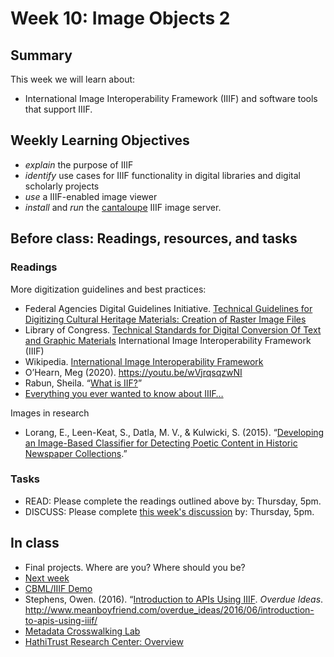 # Week 10: Image Objects 2

## Summary
This week we will learn about:
- International Image Interoperability Framework (IIIF) and software tools that support IIIF.
## Weekly Learning Objectives
- *explain* the purpose of IIIF
- *identify* use cases for IIIF functionality in digital libraries and digital scholarly projects
- *use* a IIIF-enabled image viewer
- *install* and *run* the [cantaloupe](https://cantaloupe-project.github.io/) IIIF image server.
 
## Before class: Readings, resources, and tasks

### Readings
More digitization guidelines and best practices:
- Federal Agencies Digital Guidelines Initiative. [Technical Guidelines for Digitizing Cultural Heritage Materials: Creation of Raster Image Files](http://www.digitizationguidelines.gov/guidelines/FADGI%20Federal%20%20Agencies%20Digital%20Guidelines%20Initiative-2016%20Final_rev1.pdf)
- Library of Congress. [Technical Standards for Digital Conversion Of Text and Graphic Materials](http://memory.loc.gov/ammem/about/techStandards.pdf)
International Image Interoperability Framework (IIIF)
- Wikipedia. [International Image Interoperability Framework](https://en.m.wikipedia.org/wiki/International_Image_Interoperability_Framework)
- O’Hearn, Meg (2020). <https://youtu.be/wVjrqsqzwNI>
- Rabun, Sheila. “[What is IIF?](https://youtu.be/8LiNbf4ELZM)” 
- [Everything you ever wanted to know about IIIF…](https://www.slideshare.net/mobile/Cogapp/everything-you-ever-wanted-to-know-about-iiif-but-were-too-afraid-to-ask)

Images in research
- Lorang, E., Leen-Keat, S., Datla, M. V., & Kulwicki, S. (2015). “[Developing an Image-Based Classifier for Detecting Poetic Content in Historic Newspaper Collections](http://www.dlib.org/dlib/july15/lorang/07lorang.html).”

### Tasks
- READ: Please complete the readings outlined above by: Thursday, 5pm.
- DISCUSS: Please complete [this week's discussion](https://github.com/jawalsh/z652-Digital-Libraries/discussions/21) by: Thursday, 5pm.
 
## In class

- Final projects. Where are you? Where should you be?
- [Next week](week11.md)
- [CBML/IIIF Demo](https://biblicon.org/fc15)
- Stephens, Owen. (2016). “[Introduction to APIs Using IIIF](http://www.meanboyfriend.com/overdue_ideas/2016/06/introduction-to-apis-using-iiif/). _Overdue Ideas_. <http://www.meanboyfriend.com/overdue_ideas/2016/06/introduction-to-apis-using-iiif/>
- [Metadata Crosswalking Lab](lab_metadata_crosswalk.md)
- [HathiTrust Research Center: Overview](https://biblicon.org/reveal.js/htrc.html)
<!--
	
CollectionBuilder topics:

- CB metadata. <https://collectionbuilder.github.io/cb-docs/docs/metadata/>
- CB theme optoins. <https://collectionbuilder.github.io/cb-docs/docs/theme/>
- CB edit pages. <https://collectionbuilder.github.io/cb-docs/docs/pages/>
- CB 

-->
